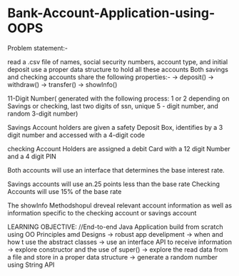 # Bank-Account-Application-using-OOPS
Problem statement:-

read a .csv file of names, social security numbers, account type, and initial deposit
use a proper data structure to hold all these accounts
Both savings and checking accounts share the following properties:-
-> deposit()
-> withdraw()
-> transfer()
-> showInfo()

11-Digit Number( generated with the following process: 1 or 2 depending on Savings or checking,
last two digits of ssn, unique 5 - digit number, and random 3-digit number)

Savings Account holders are given a safety Deposit Box, identifies by a 3 digit number and accessed with a 4-digit code

checking Account Holders are assigned a debit Card with a 12 digit Number and a 4 digit PIN

Both accounts will use an interface that determines the base interest rate.

Savings accounts will use an.25 points less than the base rate
Checking Accounts will use 15% of the base rate

The showInfo Methodshopul dreveal relevant account information as well as information specific to the checking account or savings account


LEARNING OBJECTIVE:
//End-to-end Java Application build from scratch using OO Principles amd Designs
-> robust app develipment
-> when and how t use the abstract classes
-> use an interface API to receive information
-> explore constructor and the use of super()
-> explore the read data from a file and store in a proper data structure
-> generate a random number using String API

